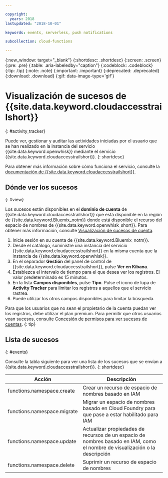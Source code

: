 ```yaml
---

copyright:
  years: 2018
lastupdated: "2018-10-01"

keywords: events, serverless, push notifications

subcollection: cloud-functions

---
```


{:new_window: target="_blank"}
{:shortdesc: .shortdesc}
{:screen: .screen}
{:pre: .pre}
{:table: .aria-labeledby="caption"}
{:codeblock: .codeblock}
{:tip: .tip}
{:note: .note}
{:important: .important}
{:deprecated: .deprecated}
{:download: .download}
{:gif: data-image-type='gif'}


# Visualización de sucesos de {{site.data.keyword.cloudaccesstrailshort}}
{: #activity_tracker}

Puede ver, gestionar y auditar las actividades iniciadas por el usuario que se han realizado en la instancia del servicio {{site.data.keyword.openwhisk}} mediante el servicio {{site.data.keyword.cloudaccesstrailshort}}.
{: shortdesc}


Para obtener más información sobre cómo funciona el servicio, consulte la [documentación de {{site.data.keyword.cloudaccesstrailshort}}](/docs/services/cloud-activity-tracker?topic=cloud-activity-tracker-getting-started).


## Dónde ver los sucesos
{: #view}

Los sucesos están disponibles en el **dominio de cuenta** de {{site.data.keyword.cloudaccesstrailshort}} que está disponible en la región de {{site.data.keyword.Bluemix_notm}} donde está disponible el recurso del espacio de nombres de {{site.data.keyword.openwhisk_short}}. Para obtener más información, consulte [Visualización de sucesos de cuenta](/docs/services/cloud-activity-tracker/how-to/manage-events-ui?topic=cloud-activity-tracker-view_acc_events).

1. Inicie sesión en su cuenta de {{site.data.keyword.Bluemix_notm}}.
2. Desde el catálogo, suministre una instancia del servicio {{site.data.keyword.cloudaccesstrailshort}} en la misma cuenta que la instancia de {{site.data.keyword.openwhisk}}.
3. En el separador **Gestión** del panel de control de {{site.data.keyword.cloudaccesstrailshort}}, pulse **Ver en Kibana**.
4. Establezca el intervalo de tiempo para el que desea ver los registros. El valor predeterminado es 15 minutos.
5. En la lista **Campos disponibles**, pulse **Tipo**. Pulse el icono de lupa de **Activity Tracker** para limitar los registros a aquellos que el servicio rastrea.
6. Puede utilizar los otros campos disponibles para limitar la búsqueda.

Para que los usuarios que no sean el propietario de la cuenta puedan ver los registros, debe utilizar el plan premium. Para permitir que otros usuarios vean sucesos, consulte [Concesión de permisos para ver sucesos de cuentas](/docs/services/cloud-activity-tracker/how-to?topic=cloud-activity-tracker-grant_permissions#grant_permissions).
{: tip}


## Lista de sucesos
{: #events}

Consulte la tabla siguiente para ver una lista de los sucesos que se envían a {{site.data.keyword.cloudaccesstrailshort}}.
{: shortdesc}

<table>
  <thead>
    <tr>
      <th>Acción</th>
      <th>Descripción</th>
    </tr>
  </thead>
  <tbody>
    <tr>
      <td>functions.namespace.create</td>
      <td>Crear un recurso de espacio de nombres basado en IAM</td>
    </tr>
    <tr>
      <td>functions.namespace.migrate</td>
      <td>Migrar un espacio de nombres basado en Cloud Foundry para que pase a estar habilitado para IAM</td>
    </tr>
    <tr>
      <td>functions.namespace.update</td>
      <td>Actualizar propiedades de recursos de un espacio de nombres basado en IAM, como el nombre de visualización o la descripción</td>
    </tr>
    <tr>
      <td>functions.namespace.delete</td>
      <td>Suprimir un recurso de espacio de nombres</td>
    </tr>
  </tbody>
</table>
